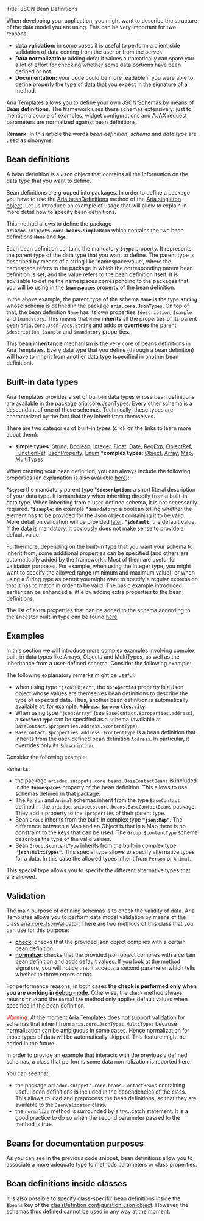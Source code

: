 Title: JSON Bean Definitions


When developing your application, you might want to describe the structure of the data model you are using. This can be very important for two reasons:

* **data validation:** in some cases it is useful to perform a client side validation of data coming from the user or from the server.
* **Data normalization:** adding default values automatically can spare you a lot of effort for checking whether some data portions have been defined or not.
* **Documentation:** your code could be more readable if you were able to define properly the type of data that you expect in the signature of a method.

Aria Templates allows you to define your own JSON Schemas by means of **Bean definitions**. The framework uses these schemas extensively: just to mention a couple of examples, widget configurations and AJAX request parameters are normalized against bean definitions.

**Remark:** In this article the words _bean definition_, _schema_ and _data type_ are used as sinonyms.

## Bean definitions

A bean definition is a Json object that contains all the information on the data type that you want to define.

Bean definitions are grouped into packages. In order to define a package you have to use the [Aria.beanDefinitions](http://ariatemplates.com/api/##Aria:beanDefinitions:method) method of the [Aria singleton object](the_aria_singleton#beandefinitions). Let us introduce an example of usage that will allow to explain in more detail how to specify bean definitions.

<script src='http://snippets.ariatemplates.com/snippets/github.com/ariatemplates/documentation-code/%VERSION%/snippets/core/beans/SimpleBean.js?lang=javascript&outdent=true' defer></script> 

This method allows to define the package **`ariadoc.snippets.core.beans.SimpleBean`** which contains the two bean definitions **`Name`** and **`Age`**.

Each bean definition contains the mandatory **`$type`** property. It represents the parent type of the data type that you want to define. The parent type is described by means of a string like 'namespace:value', where the namespace refers to the package in which the corresponding parent bean definition is set, and the value refers to the bean definition itself. It is advisable to define the namespaces corresponding to the packages that you will be using in the **`$namespaces`** property of the bean definition.

In the above example, the parent type of the schema **`Name`** is the type **`String`** whose schema is defined in the package **`aria.core.JsonTypes`**. On top of that, the bean definition `Name` has its own properties `$description`, `$sample` and `$mandatory`. This means that `Name` **inherits** all the properties of its parent bean `aria.core.JsonTypes.String` and adds or **overrides** the parent `$description`, `$sample` and `$mandatory` properties.

This **bean inheritance** mechanism is the very core of beans definitions in Aria Templates. Every data type that you define (through a bean definition) will have to inherit from another data type (specified in another bean definition).

## Built-in data types

Aria Templates provides a set of built-in data types whose bean definitions are available in the package [aria.core.JsonTypes](http://ariatemplates.com/api/#aria.core.JsonTypes). Every other schema is a descendant of one of these schemas. Technically, these types are characterized by the fact that they inherit from themselves.

There are two categories of built-in types (click on the links to learn more about them):

* **simple types**: [String](http://ariatemplates.com/api/##aria.core.JsonTypes:String), [Boolean](http://ariatemplates.com/api/##aria.core.JsonTypes:Boolean), [Integer](http://ariatemplates.com/api/##aria.core.JsonTypes:Integer), [Float](http://ariatemplates.com/api/##aria.core.JsonTypes:Float), [Date](http://ariatemplates.com/api/##aria.core.JsonTypes:Date), [RegExp](http://ariatemplates.com/api/##aria.core.JsonTypes:RegExp), [ObjectRef](http://ariatemplates.com/api/##aria.core.JsonTypes:ObjectRef), [FunctionRef](http://ariatemplates.com/api/##aria.core.JsonTypes:FunctionRef), [JsonProperty](http://ariatemplates.com/api/##aria.core.JsonTypes:JsonProperty), [Enum](http://ariatemplates.com/api/##aria.core.JsonTypes:Enum)
***complex types**: [Object](http://ariatemplates.com/api/##aria.core.JsonTypes:Object), [Array](http://ariatemplates.com/api/##aria.core.JsonTypes:Array), [Map](http://ariatemplates.com/api/##aria.core.JsonTypes:Map), [MultiTypes](http://ariatemplates.com/api/##aria.core.JsonTypes:MultiTypes)


When creating your bean definition, you can always include the following properties (an explanation is also available [here](http://ariatemplates.com/api/##aria.core.BaseTypes:Element)):

***`$type`:** the mandatory parent type
***`$description`:** a short literal description of your data type. It is mandatory when inheriting directly from a built-in data type. When inheriting from a user-defined schema, it is not necessarily required.
***`$sample`:** an example
***`$mandatory`:** a boolean telling whether the element has to be provided for the Json object containing it to be valid. More detail on validation will be provided [later](#validation).
***`$default`:** the default value. If the data is mandatory, it obviously does not make sense to provide a default value.


Furthermore, depending on the built-in type that you want your schema to inherit from, some additional properties can be specified (and others are automatically added by the framework). Most of them are useful for validation purposes.
For example, when using the Integer type, you might want to specify the allowed range (minimum and maximum value), or when using a String type as parent you might want to specify a regular expression that it has to match in order to be valid. The basic example introduced earlier can be enhanced a little by adding extra properties to the bean definitions:


<script src='http://snippets.ariatemplates.com/snippets/github.com/ariatemplates/documentation-code/%VERSION%/snippets/core/beans/AnotherSimpleBean.js?tag=example&lang=javascript&outdent=true' defer></script>

The list of extra properties that can be added to the schema according to the ancestor built-in type can be found [here](http://ariatemplates.com/api/#aria.core.BaseTypes)

## Examples

In this section we will introduce more complex examples involving complex built-in data types like Arrays, Objects and MultiTypes, as well as the inheritance from a user-defined schema. Consider the following example:


<script src='http://snippets.ariatemplates.com/snippets/github.com/ariatemplates/documentation-code/%VERSION%/snippets/core/beans/BaseContactBeans.js?lang=javascript&outdent=true' defer></script>

The following explanatory remarks might be useful:

* when using type `"json:Object"`, the **`$properties`** property is a Json object whose values are themselves bean definitions to describe the type of expected data. Thus, another bean definition is automatically available at, for example, **`Address.$properties.city`**.
* When using type `"json:Array"` (see `BaseContact.$properties.address`), a **`$contentType`** can be specified as a schema (available at `BaseContact.$properties.address.$contentType`).
* `BaseContact.$properties.address.$contentType` is a bean definition that inherits from the user-defined bean definition `Address`. In particular, it overrides only its `$description`.


Consider the following example:


<script src='http://snippets.ariatemplates.com/snippets/github.com/ariatemplates/documentation-code/%VERSION%/snippets/core/beans/ContactBeans.js?lang=javascript&outdent=true' defer></script>

Remarks:

* the package `ariadoc.snippets.core.beans.BaseContactBeans` is included in the **`$namespaces`** property of the bean definition. This allows to use schemas defined in that package.
* The `Person` and `Animal` schemas inherit from the type `BaseContact` defined in the `ariadoc.snippets.core.beans.BaseContactBeans` package. They add a property to the `$properties` of their parent type.
* Bean `Group` inherits from the built-in complex type **`"json:Map"`**. The difference between a Map and an Object is that in a Map there is no constraint to the keys that can be used. The `Group.$contentType` schema describes the type of the valid values.
* Bean `Group.$contentType` inherits from the built-in complex type **`"json:MultiTypes"`**. This special type allows to specify alternative types for a data. In this case the allowed types inherit from `Person` or `Animal`.

This special type allows you to specify the different alternative types that are allowed.

## Validation

The main purpose of defining schemas is to check the validity of data. Aria Templates allows you to perform data model validation by means of the class [aria.core.JsonValidator](http://ariatemplates.com/api/#aria.core.JsonValidator). There are two methods of this class that you can use for this purpose:


* **[check](http://ariatemplates.com/api/##aria.core.JsonValidator:check:method)**: checks that the provided json object complies with a certain bean definition.
* **[normalize](http://ariatemplates.com/api/##aria.core.JsonValidator:normalize:method)**: checks that the provided json object complies with a certain bean definition and adds default values. If you look at the method signature, you will notice that it accepts a second parameter which tells whether to throw errors or not.

For performance reasons, in both cases **the check is performed only when you are working in [debug mode](troubleshooting)**. Otherwise, the `check` method always returns `true` and the `normalize` method only applies default values when specified in the bean definition.


<span style="color: red;">Warning:</span> At the moment Aria Templates does not support validation for schemas that inherit from `aria.core.JsonTypes.MultiTypes` because normalization can be ambiguous in some cases. Hence normalization for those types of data will be automatically skipped. This feature might be added in the future.

In order to provide an example that interacts with the previously defined schemas, a class that performs some data normalization is reported here.

<script src='http://snippets.ariatemplates.com/snippets/github.com/ariatemplates/documentation-code/%VERSION%/snippets/core/beans/GroupManager.js?lang=javascript&outdent=true' defer></script>

You can see that:

* the package `ariadoc.snippets.core.beans.ContactBeans` containing useful bean definitions is included in the dependencies of the class. This allows to load and preprocess the bean definitions, so that they are available to the `JsonValidator` class.
* the `normalize` method is surrounded by a try...catch statement. It is a good practice to do so when the second parameter passed to the method is true.

## Beans for documentation purposes

As you can see in the previous code snippet, bean definitions allow you to associate a more adequate type to methods parameters or class properties.

## Bean definitions inside classes

It is also possible to specify class-specific bean definitions inside the `$beans` key of the [classDefintion configuration Json object](http://ariatemplates.com/api/##aria.core.CfgBeans:ClassDefinitionCfg). However, the schemas thus defined cannot be used in any way at the moment.